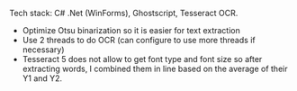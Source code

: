 Tech stack: C# .Net (WinForms), Ghostscript, Tesseract OCR.
- Optimize Otsu binarization so it is easier for text extraction
- Use 2 threads to do OCR (can configure to use more threads if necessary)
- Tesseract 5 does not allow to get font type and font size so after extracting words, I combined them in line based on the average of their Y1 and Y2.
